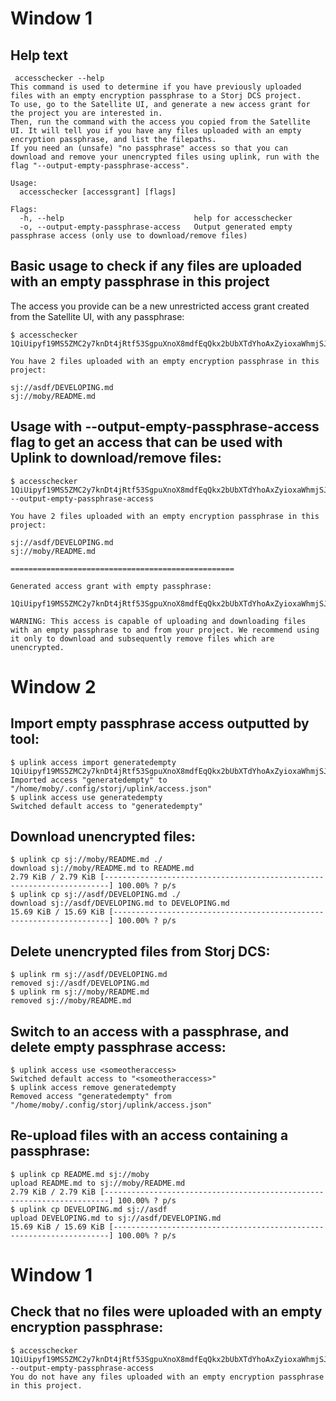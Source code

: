 # Window 1

## Help text

```
 accesschecker --help
This command is used to determine if you have previously uploaded files with an empty encryption passphrase to a Storj DCS project.
To use, go to the Satellite UI, and generate a new access grant for the project you are interested in.
Then, run the command with the access you copied from the Satellite UI. It will tell you if you have any files uploaded with an empty encryption passphrase, and list the filepaths.
If you need an (unsafe) "no passphrase" access so that you can download and remove your unencrypted files using uplink, run with the flag "--output-empty-passphrase-access".

Usage:
  accesschecker [accessgrant] [flags]

Flags:
  -h, --help                             help for accesschecker
  -o, --output-empty-passphrase-access   Output generated empty passphrase access (only use to download/remove files)
```

## Basic usage to check if any files are uploaded with an empty passphrase in this project

The access you provide can be a new unrestricted access grant created from the Satellite UI, with any passphrase:

```
$ accesschecker 1QiUipyf19MS5ZMC2y7knDt4jRtf53SgpuXnoX8mdfEqQkx2bUbXTdYhoAxZyioxaWhmjSJR2XHFcBuWJv85oPKSeJ7ZY6XQcUJdRQYrxiG1s6Gf2i6Xxrp1YyAbdG7kythpA6jxr5JBWnMffdioEha9DJWSeHrLUbLcAMTYRjZH1c2yXbg2uxNcAypjbs5dh4Gb4Ksyv4WN7jqQrRqx3eXqf873Z1zFCi8EaczhH4LhEenLgfmUbkL4NAkCRZ8EM5Zp89oP

You have 2 files uploaded with an empty encryption passphrase in this project:

sj://asdf/DEVELOPING.md
sj://moby/README.md
```

## Usage with --output-empty-passphrase-access flag to get an access that can be used with Uplink to download/remove files:

```
$ accesschecker 1QiUipyf19MS5ZMC2y7knDt4jRtf53SgpuXnoX8mdfEqQkx2bUbXTdYhoAxZyioxaWhmjSJR2XHFcBuWJv85oPKSeJ7ZY6XQcUJdRQYrxiG1s6Gf2i6Xxrp1YyAbdG7kythpA6jxr5JBWnMffdioEha9DJWSeHrLUbLcAMTYRjZH1c2yXbg2uxNcAypjbs5dh4Gb4Ksyv4WN7jqQrRqx3eXqf873Z1zFCi8EaczhH4LhEenLgfmUbkL4NAkCRZ8EM5Zp89oP --output-empty-passphrase-access

You have 2 files uploaded with an empty encryption passphrase in this project:

sj://asdf/DEVELOPING.md
sj://moby/README.md

==================================================

Generated access grant with empty passphrase:

1QiUipyf19MS5ZMC2y7knDt4jRtf53SgpuXnoX8mdfEqQkx2bUbXTdYhoAxZyioxaWhmjSJR2XHFcBuWJv85oPKSeJ7ZY6XQcUJdRQYrxiG1s6Gf2i6Xxrp1YyAbdG7kythpA6jxr5JBWnMffdioEha9DJWSeHrLUbLcAMTYRjZH1c2yXbg2uxNcAypjbs5dh4Gb4Ksyv4WN7jqQrRqx3eXqf873Z1zFCi8EaczhH4LhEenLgfmUbkL4NAkCRZ8EM5Zp89oP

WARNING: This access is capable of uploading and downloading files with an empty passphrase to and from your project. We recommend using it only to download and subsequently remove files which are unencrypted.

```

# Window 2

## Import empty passphrase access outputted by tool:
```
$ uplink access import generatedempty 1QiUipyf19MS5ZMC2y7knDt4jRtf53SgpuXnoX8mdfEqQkx2bUbXTdYhoAxZyioxaWhmjSJR2XHFcBuWJv85oPKSeJ7ZY6XQcUJdRQYrxiG1s6Gf2i6Xxrp1YyAbdG7kythpA6jxr5JBWnMffdioEha9DJWSeHrLUbLcAMTYRjZH1c2yXbg2uxNcAypjbs5dh4Gb4Ksyv4WN7jqQrRqx3eXqf873Z1zFCi8EaczhH4LhEenLgfmUbkL4NAkCRZ8EM5Zp89oP
Imported access "generatedempty" to "/home/moby/.config/storj/uplink/access.json"
$ uplink access use generatedempty
Switched default access to "generatedempty"
```

## Download unencrypted files:
```
$ uplink cp sj://moby/README.md ./
download sj://moby/README.md to README.md
2.79 KiB / 2.79 KiB [-----------------------------------------------------------------------] 100.00% ? p/s
$ uplink cp sj://asdf/DEVELOPING.md ./
download sj://asdf/DEVELOPING.md to DEVELOPING.md
15.69 KiB / 15.69 KiB [---------------------------------------------------------------------] 100.00% ? p/s
```

## Delete unencrypted files from Storj DCS:
```
$ uplink rm sj://asdf/DEVELOPING.md
removed sj://asdf/DEVELOPING.md
$ uplink rm sj://moby/README.md
removed sj://moby/README.md
```

## Switch to an access with a passphrase, and delete empty passphrase access:

```
$ uplink access use <someotheraccess> 
Switched default access to "<someotheraccess>"
$ uplink access remove generatedempty
Removed access "generatedempty" from "/home/moby/.config/storj/uplink/access.json"
```


## Re-upload files with an access containing a passphrase:

```
$ uplink cp README.md sj://moby
upload README.md to sj://moby/README.md
2.79 KiB / 2.79 KiB [-----------------------------------------------------------------------] 100.00% ? p/s
$ uplink cp DEVELOPING.md sj://asdf
upload DEVELOPING.md to sj://asdf/DEVELOPING.md
15.69 KiB / 15.69 KiB [---------------------------------------------------------------------] 100.00% ? p/s
```

# Window 1

## Check that no files were uploaded with an empty encryption passphrase:

```
$ accesschecker 1QiUipyf19MS5ZMC2y7knDt4jRtf53SgpuXnoX8mdfEqQkx2bUbXTdYhoAxZyioxaWhmjSJR2XHFcBuWJv85oPKSeJ7ZY6XQcUJdRQYrxiG1s6Gf2i6Xxrp1YyAbdG7kythpA6jxr5JBWnMffdioEha9DJWSeHrLUbLcAMTYRjZH1c2yXbg2uxNcAypjbs5dh4Gb4Ksyv4WN7jqQrRqx3eXqf873Z1zFCi8EaczhH4LhEenLgfmUbkL4NAkCRZ8EM5Zp89oP --output-empty-passphrase-access
You do not have any files uploaded with an empty encryption passphrase in this project.
```
